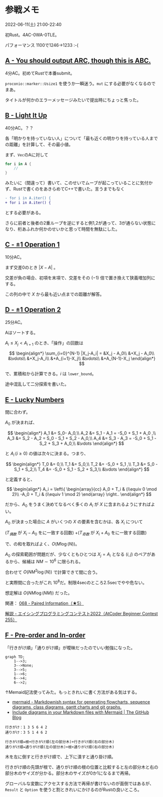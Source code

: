 # 参戦メモ
2022-06-11(土) 21:00-22:40

初Rust。4AC-0WA-0TLE。

パフォーマンス 1100で1246→1233 :-\(

## [A \- You should output ARC, though this is ABC\.](https://atcoder.jp/contests/abc255/tasks/abc255_a)
4分AC。初めてRustで本番submit。

`proconio::marker::Usize1` を使うか一瞬迷う。`mut` にする必要がなくなるのでまあ。

タイトルが何かのエラーメッセージみたいで提出時にちょっと焦った。

## [B \- Light It Up](https://atcoder.jp/contests/abc255/tasks/abc255_b)
40分AC。？？

各「明かりを持っていない人」について「最も近くの明かりを持っている人までの距離」を計算して、その最小値。

まず、`Vec`のAに対して
```rust
for i in A {
    //
}
```
みたいに（間違って）書いて、このせいでムーブが起こっていることに気付かず、Rustで書くのをあきらめてC++で書いた。言うまでもなく
```diff
- for i in A.iter() {
+ for i in A.iter() {
```
とする必要がある。

さらに前者と後者の2重ループを逆にすると例1,2が通って、3が通らない状態になり、桁あふれか何かのせいかと思って時間を無駄にした。

## [C \- ±1 Operation 1](https://atcoder.jp/contests/abc255/tasks/abc255_c)
10分AC。

まず交差0のとき $|X-A|$ 。

交差が負の場合、初項を末項で、交差をその $(-1)$ 倍で置き換えて狭義増加列にする。

この列の中で $X$ から最も近い点までの距離が解答。

## [D \- ±1 Operation 2](https://atcoder.jp/contests/abc255/tasks/abc255_d)

25分AC。

Aはソートする。

$A_i \leq X_{j} < A_{i+1}$ のとき、「操作」の回数は

$$
\begin{align*}
\sum_{i=0}^{N-1} |X_j-A_i| =
&X_j - A_0\\
&+X_j - A_0\\
&\vdots\\
&+X_j-A_i\\
&+A_{i+1}-X_j\\
&\vdots\\
&+A_{N-1}-X_j
\end{align*}
$$

で、累積和から計算できる。$i$ は `lower_bound`。

途中混乱して二分探索を書いた。

## [E \- Lucky Numbers](https://atcoder.jp/contests/abc255/tasks/abc255_e)

間に合わず。

$A_0$ が決まれば、

$$
\begin{align*}
    A_1 &= S_0- A_0,\\
    A_2 &= S_1 - A_1 = -S_0 + S_1 + A_0 ,\\
    A_3 &= S_2 - A_2 = S_0 - S_1 + S_2 - A_0,\\
    A_4 &= S_3 - A_3 = -S_0 + S_1 - S_2 + S_3 + A_0,\\
        &\vdots
\end{align*}
$$

と $A_i\,(i\geq 0)$ の値は次々に決まる。つまり、

$$
\begin{align*}
    T_0 &= 0,\\
    T_1 &= S_0,\\
    T_2 &= -S_0 + S_1 ,\\
    T_3 &= S_0 - S_1 + S_2,\\
    T_4 &= -S_0 + S_1 - S_2 + S_3,\\
        &\vdots
\end{align*}
$$

と定義すると、

$$
\begin{align*}
A_i = \left\{
        \begin{array}{cc}
            A_0 + T_i & (i\equiv 0 \mod 2)\\
            -A_0 + T_i & (i\equiv 1 \mod 2)
        \end{array}
    \right..
\end{align*}
$$

だから、$A_0$ をうまく決めてなるべく多くの $A_i$ が $X$ に含まれるようにすればよい。

$A_0$ が決まった場合に $A$ がいくつの $X$ の要素を含むかは、各 $X_i$ について 

($T_{偶数}$ が $X_i-A_0$ をに一致する回数)
+($T_{奇数}$ が $X_i+A_0$ をに一致する回数)

で、の和を取ればよく、$O(M\log(N))$。

$A_0$ の探索範囲が問題だが、少なくともひとつは $X_j = A_i$
となる $(i,j)$ のペアがあるから、候補は $NM \sim 10^6$ に限られる。

合わせて $O(NM^2\log(N))$ で計算できて間に合う。

と実際間に合ったがこれ $10^8$だ。制限4secのところ2.5secでやや危ない。


想定解は $O(NM\log(NM))$ だった。

関連： [068 \- Paired Information（★5）](https://atcoder.jp/contests/typical90/tasks/typical90_bp)

[解説 \- エイシングプログラミングコンテスト2022（AtCoder Beginner Contest 255）](https://atcoder.jp/contests/abc255/editorial/4098)

## [F \- Pre\-order and In\-order](https://atcoder.jp/contests/abc255/tasks/abc255_f)

「行きがけ順」「通りがけ順」が曖昧だったのでいい勉強になった。

```mermaid
graph TD;
    1-->3;
    3-->None;
    3-->5;
    1-->6;
    6-->4;
    6-->2;
```

↑Memaid記法使ってみた。もっときれいに書く方法がある気はする。

- [mermaid \- Markdownish syntax for generating flowcharts, sequence diagrams, class diagrams, gantt charts and git graphs\.](https://mermaid-js.github.io/mermaid/#/)
- [Include diagrams in your Markdown files with Mermaid \| The GitHub Blog](https://github.blog/2022-02-14-include-diagrams-markdown-files-mermaid/)


```
行きがけ：1 3 5 6 4 2
通りがけ：3 5 1 4 6 2
```

```
行きがけ順=根+行きがけ順(左の部分木)+行きがけ順(右の部分木)
通りがけ順=通りがけ順(左の部分木)+根+通りがけ順(右の部分木)
```

木を左に倒すと行きがけ順で、上下に潰すと通り掛け順。

行きがけ順の先頭が根で、通りがけ順の根の位置と比較すると左の部分木と右の部分木のサイズが分かる。部分木のサイズが0か1になるまで再帰。

グローバルな変数にアクセスする方法で再帰が書けないのが面倒ではあるが、`Result` と `Option` を使うと割ときれいにかけるのがRustの良いところ。


